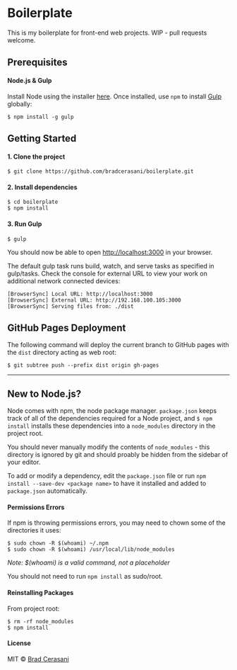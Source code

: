 # Boilerplate

This is my boilerplate for front-end web projects. WIP - pull requests welcome.

## Prerequisites

#### Node.js & Gulp

Install Node using the installer [here](http://nodejs.org/). Once installed, use `npm` to install [Gulp](http://gulpjs.com) globally:

```
$ npm install -g gulp
```

## Getting Started

#### 1. Clone the project

```
$ git clone https://github.com/bradcerasani/boilerplate.git
```

#### 2. Install dependencies

```
$ cd boilerplate
$ npm install
```

#### 3. Run Gulp

```
$ gulp
```

You should now be able to open [http://localhost:3000](http://localhost:3000/) in your browser.

The default gulp task runs build, watch, and serve tasks as specified in gulp/tasks. Check the console for external URL to view your work on additional network connected devices:

```
[BrowserSync] Local URL: http://localhost:3000
[BrowserSync] External URL: http://192.168.100.105:3000
[BrowserSync] Serving files from: ./dist
```

## GitHub Pages Deployment

The following command will deploy the current branch to GitHub pages with the `dist` directory acting as web root:

`$ git subtree push --prefix dist origin gh-pages`

---

## New to Node.js?

Node comes with npm, the node package manager. `package.json` keeps track of all of the dependencies required for a Node project, and `$ npm install` installs these dependencies into a `node_modules` directory in the project root.

You should never manually modify the contents of `node_modules` - this directory is ignored by git and should proably be hidden from the sidebar of your editor.

To add or modify a dependency, edit the `package.json` file or run `npm install --save-dev <package name>` to have it installed and added to `package.json` automatically.

#### Permissions Errors

If npm is throwing permissions errors, you may need to chown some of the directories it uses:

```
$ sudo chown -R $(whoami) ~/.npm
$ sudo chown -R $(whoami) /usr/local/lib/node_modules
```

_Note: $(whoami) is a valid command, not a placeholder_

You should not need to run `npm install` as sudo/root. 

#### Reinstalling Packages

From project root:

```
$ rm -rf node_modules
$ npm install
```

#### License

MIT © [Brad Cerasani](http://bradcerasani.me)

